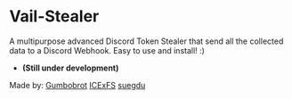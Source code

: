 # Vail-Stealer
A multipurpose advanced Discord Token Stealer that send all the collected data to a Discord Webhook. Easy to use and install! :)     

- **(Still under development)**

Made by:
[Gumbobrot](https://github.com/Gumbobrot)
[ICExFS](https://github.com/ICExFS)
[suegdu](https://github.com/suegdu)
